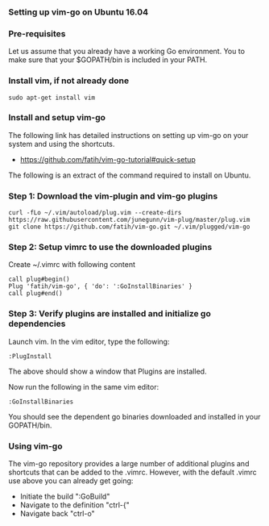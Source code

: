 ### Setting up vim-go on Ubuntu 16.04

### Pre-requisites

Let us assume that you already have a working Go environment. You to make sure that your $GOPATH/bin is included in your PATH.

### Install vim, if not already done
```
sudo apt-get install vim
```

### Install and setup vim-go

The following link has detailed instructions on setting up vim-go on your system and using the shortcuts. 
- https://github.com/fatih/vim-go-tutorial#quick-setup

The following is an extract of the command required to install on Ubuntu.
### Step 1: Download the vim-plugin and vim-go plugins
```
curl -fLo ~/.vim/autoload/plug.vim --create-dirs https://raw.githubusercontent.com/junegunn/vim-plug/master/plug.vim
git clone https://github.com/fatih/vim-go.git ~/.vim/plugged/vim-go
```

### Step 2: Setup vimrc to use the downloaded plugins

Create ~/.vimrc with following content
```
call plug#begin()
Plug 'fatih/vim-go', { 'do': ':GoInstallBinaries' }
call plug#end()
```

### Step 3: Verify plugins are installed and initialize go dependencies
Launch vim. In the vim editor, type the following:
```
:PlugInstall
```
The above should show a window that Plugins are installed.

Now run the following in the same vim editor:
```
:GoInstallBinaries
```

You should see the dependent go binaries downloaded and installed in your GOPATH/bin. 

### Using vim-go

The vim-go repository provides a large number of additional plugins and shortcuts that can be added to the .vimrc. However, with the default .vimrc use above you can already get going:
- Initiate the build ":GoBuild"
- Navigate to the definition "ctrl-{"
- Navigate back "ctrl-o"
